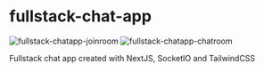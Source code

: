 # fullstack-chat-app
![fullstack-chatapp-joinroom](https://user-images.githubusercontent.com/48294756/152952632-46b50604-ee82-4512-a956-f89a33a56bbc.png)
![fullstack-chatapp-chatroom](https://user-images.githubusercontent.com/48294756/152952528-d60738a8-0c05-49f1-b025-75a05e1d0578.png)

Fullstack chat app created with NextJS, SocketIO and TailwindCSS
